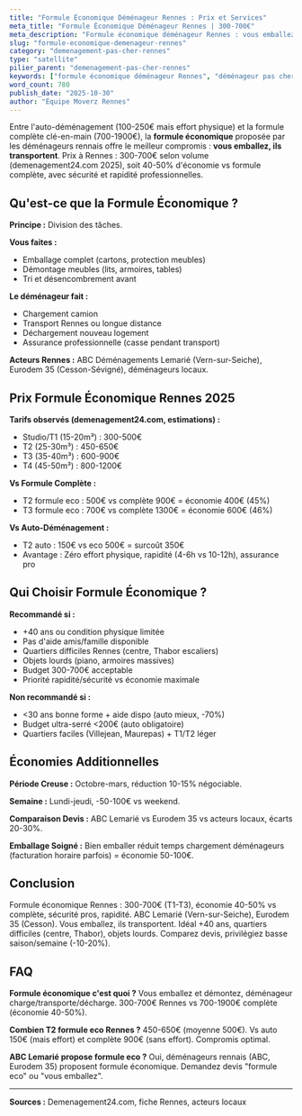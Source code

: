 ```yaml
---
title: "Formule Économique Déménageur Rennes : Prix et Services"
meta_title: "Formule Économique Déménageur Rennes | 300-700€"
meta_description: "Formule économique déménageur Rennes : vous emballez, ils transportent. 300-700€ (T1-T3) vs 700-1900€ formule complète. Économie 40-50%."
slug: "formule-economique-demenageur-rennes"
category: "demenagement-pas-cher-rennes"
type: "satellite"
pilier_parent: "demenagement-pas-cher-rennes"
keywords: ["formule économique déménageur Rennes", "déménageur pas cher Rennes", "formule eco Rennes"]
word_count: 780
publish_date: "2025-10-30"
author: "Équipe Moverz Rennes"
---
```


Entre l'auto-déménagement (100-250€ mais effort physique) et la formule complète clé-en-main (700-1900€), la **formule économique** proposée par les déménageurs rennais offre le meilleur compromis : **vous emballez, ils transportent**. Prix à Rennes : 300-700€ selon volume (demenagement24.com 2025), soit 40-50% d'économie vs formule complète, avec sécurité et rapidité professionnelles.

## Qu'est-ce que la Formule Économique ?

**Principe :** Division des tâches.

**Vous faites :**
- Emballage complet (cartons, protection meubles)
- Démontage meubles (lits, armoires, tables)
- Tri et désencombrement avant

**Le déménageur fait :**
- Chargement camion
- Transport Rennes ou longue distance
- Déchargement nouveau logement
- Assurance professionnelle (casse pendant transport)

**Acteurs Rennes :** ABC Déménagements Lemarié (Vern-sur-Seiche), Eurodem 35 (Cesson-Sévigné), déménageurs locaux.

## Prix Formule Économique Rennes 2025

**Tarifs observés (demenagement24.com, estimations) :**
- Studio/T1 (15-20m³) : 300-500€
- T2 (25-30m³) : 450-650€
- T3 (35-40m³) : 600-900€
- T4 (45-50m³) : 800-1200€

**Vs Formule Complète :**
- T2 formule eco : 500€ vs complète 900€ = économie 400€ (45%)
- T3 formule eco : 700€ vs complète 1300€ = économie 600€ (46%)

**Vs Auto-Déménagement :**
- T2 auto : 150€ vs eco 500€ = surcoût 350€
- Avantage : Zéro effort physique, rapidité (4-6h vs 10-12h), assurance pro

## Qui Choisir Formule Économique ?

**Recommandé si :**
- +40 ans ou condition physique limitée
- Pas d'aide amis/famille disponible
- Quartiers difficiles Rennes (centre, Thabor escaliers)
- Objets lourds (piano, armoires massives)
- Budget 300-700€ acceptable
- Priorité rapidité/sécurité vs économie maximale

**Non recommandé si :**
- <30 ans bonne forme + aide dispo (auto mieux, -70%)
- Budget ultra-serré <200€ (auto obligatoire)
- Quartiers faciles (Villejean, Maurepas) + T1/T2 léger

## Économies Additionnelles

**Période Creuse :** Octobre-mars, réduction 10-15% négociable.

**Semaine :** Lundi-jeudi, -50-100€ vs weekend.

**Comparaison Devis :** ABC Lemarié vs Eurodem 35 vs acteurs locaux, écarts 20-30%.

**Emballage Soigné :** Bien emballer réduit temps chargement déménageurs (facturation horaire parfois) = économie 50-100€.

## Conclusion

Formule économique Rennes : 300-700€ (T1-T3), économie 40-50% vs complète, sécurité pros, rapidité. ABC Lemarié (Vern-sur-Seiche), Eurodem 35 (Cesson). Vous emballez, ils transportent. Idéal +40 ans, quartiers difficiles (centre, Thabor), objets lourds. Comparez devis, privilégiez basse saison/semaine (-10-20%).

## FAQ

**Formule économique c'est quoi ?**
Vous emballez et démontez, déménageur charge/transporte/décharge. 300-700€ Rennes vs 700-1900€ complète (économie 40-50%).

**Combien T2 formule eco Rennes ?**
450-650€ (moyenne 500€). Vs auto 150€ (mais effort) et complète 900€ (sans effort). Compromis optimal.

**ABC Lemarié propose formule eco ?**
Oui, déménageurs rennais (ABC, Eurodem 35) proposent formule économique. Demandez devis "formule eco" ou "vous emballez".

---
**Sources :** Demenagement24.com, fiche Rennes, acteurs locaux

